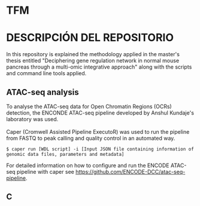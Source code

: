 # TFM

# DESCRIPCIÓN DEL REPOSITORIO
In this repository is explained the methodology applied in the master's thesis entitled "Deciphering gene regulation network in normal mouse pancreas through a multi-omic integrative approach" along with the scripts and command line tools applied.

## ATAC-seq analysis
To analyse the ATAC-seq data for Open Chromatin Regions (OCRs) detection, the ENCONDE ATAC-seq pipeline developed by Anshul Kundaje's laboratory was used.
<br />
<br />
Caper (Cromwell Assisted Pipeline ExecutoR) was used to run the pipeline from FASTQ to peak calling and quality control in an automated way.

```
$ caper run [WDL script] -i [Input JSON file containing information of genomic data files, parameters and metadata]
```
For detailed information on how to configure and run the ENCODE ATAC-seq pipeline with caper see https://github.com/ENCODE-DCC/atac-seq-pipeline.

## C
